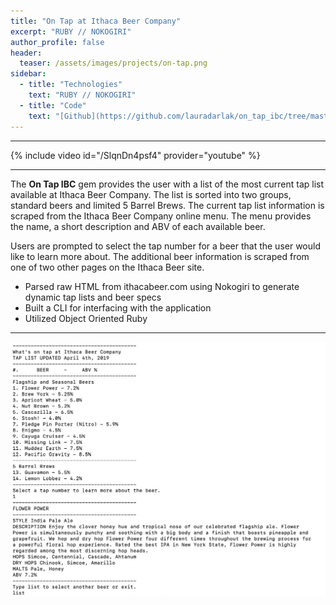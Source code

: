 ```yaml
---
title: "On Tap at Ithaca Beer Company"
excerpt: "RUBY // NOKOGIRI"
author_profile: false
header:
  teaser: /assets/images/projects/on-tap.png
sidebar:
  - title: "Technologies"
    text: "RUBY // NOKOGIRI"
  - title: "Code"
    text: "[Github](https://github.com/lauradarlak/on_tap_ibc/tree/master)"
---
```

***

{% include video id="/SlqnDn4psf4" provider="youtube" %}

***

The **On Tap IBC** gem provides the user with a list of the most current tap list available at Ithaca Beer Company. The list is sorted into two groups, standard beers and limited 5 Barrel Brews. The current tap list information is scraped from the Ithaca Beer Company online menu. The menu provides the name, a short description and ABV of each available beer.

Users are prompted to select the tap number for a beer that the user would like to learn more about. The additional beer information is scraped from one of two other pages on the Ithaca Beer site.

+ Parsed raw HTML from ithacabeer.com using Nokogiri to generate dynamic tap lists and beer specs
+ Built a CLI for interfacing with the application
+ Utilized Object Oriented Ruby

***

![On Tap CLI](/assets/images/projects/on-tap.png "On Tap CLI")

